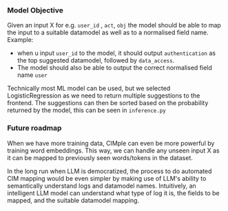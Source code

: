 ### Model Objective
Given an input X for e.g. `user_id` , `act`, `obj` the model should be able to map the input to a suitable datamodel as well as to a normalised field name. Example:
- when u input `user_id` to the model, it should output `authentication` as the top suggested datamodel, followed by `data_access`. 
- The model should also be able to output the correct normalised field name `user`

Technically most ML model can be used, but we selected LogisticRegression as we need to return multiple suggestions to the frontend. The suggestions can then be sorted based on the probability returned by the model, this can be seen in `inference.py`

### Future roadmap
When we have more training data, CIMple can even be more powerful by training word embeddings. This way, we can handle any unseen input X as it can be mapped to previously seen words/tokens in the dataset.

In the long run when LLM is democratized, the process to do automated CIM mapping would be even simpler by making use of LLM's ability to semantically understand logs and datamodel names. Intuitively, an intelligent LLM model can understand what type of log it is, the fields to be mapped, and the suitable datamodel mapping. 